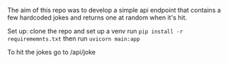 The aim of this repo was to develop a simple api endpoint that contains a few hardcoded jokes and returns one at random when it's hit.

Set up:
  clone the repo and set up a venv
  run ```pip install -r requirememnts.txt```
  then run ```uvicorn main:app```

To hit the jokes go to /api/joke
